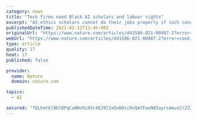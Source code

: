 ```yaml
---
category: news
title: "Tech firms need Black AI scholars and labour rights"
excerpt: "AI-ethics scholars cannot do their jobs properly if such conclusions could result in dismissal. Given the potential for bias to creep into AI systems (see go.nature.com/3sxn), tech companies have a societal responsibility to retain critical voices."
publishedDateTime: 2021-02-12T13:46:00Z
originalUrl: "https://www.nature.com/articles/d41586-021-00407-2?error=cookies_not_supported&code=a0984652-7273-43f9-95a9-ff6a73202b67"
webUrl: "https://www.nature.com/articles/d41586-021-00407-2?error=cookies_not_supported&code=a0984652-7273-43f9-95a9-ff6a73202b67"
type: article
quality: 17
heat: 17
published: false

provider:
  name: Nature
  domain: nature.com

topics:
  - AI

secured: "fQLhmtkl0blBPqCuWHohLN3r48J9lSxDuN9ccRvQmtFwoNW3ayrsAmusCrZZ2PlAaTQ228un95H0Eb1fgkU/SQl+vBv9hw10xAsk9CdiHr0lOSyka61WjVdHgvw8NJv4Eynz3hJnz9mNACtiPv4ocbFKwtqilQzTUFmp7GG9ub6S+8a/RDm7GjaopQLAxSjdV0sV0qjBnTi4Q4q84/EBbJPZ3GsFG209x0pKDbS8tOwewqTFDRia7boSc5KIaxutTD6Kt5kmcRzWAm20QpPxC7rw2ZEGnQ7J6MEkxu8rgPGJKGGQvUlIVP4OSeptms1bdyjafvv5Zrng4GvqG8bX+ns/rpgJzjVsdeEN+PPBR3Q=;1AlvjzIIK9p732fhwG66Cg=="
---
```


